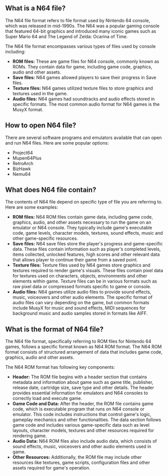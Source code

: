 ## What is a N64 file?

The N64 file format refers to file format used by Nintendo 64 console, which was released in mid-1990s. The N64 was a popular gaming console that featured 64-bit graphics and introduced many iconic games such as Super Mario 64 and The Legend of Zelda: Ocarina of Time.

The N64 file format encompasses various types of files used by console including:

- **ROM files:** These are game files for N64 console, commonly known as ROMs. They contain data for game, including game code, graphics, audio and other assets.
- **Save files:** N64 games allowed players to save their progress in Save files.
- **Texture files:** N64 games utilized texture files to store graphics and textures used in the game. 
- **Audio files:** N64 games had soundtracks and audio effects stored in specific formats. The most common audio format for N64 games is the MusyX format.

## How to open N64 file?

There are several software programs and emulators available that can open and run N64 files. Here are some popular options:

- Project64 
- Mupen64Plus
- RetroArch
- BizHawk
- Nemu64

## What does N64 file contain?

The contents of N64 file depend on specific type of file you are referring to. Here are some examples:

- **ROM files:** N64 ROM files contain game data, including game code, graphics, audio, and other assets necessary to run the game on an emulator or N64 console. They typically include game's executable code, game levels, character models, textures, sound effects, music and other game-specific resources.
- **Save files:** N64 save files store the player's progress and game-specific data. These files contain information such as player's completed levels, items collected, unlocked features, high scores and other relevant data that allows player to continue their game from a saved point.
- **Texture files:** Texture files used by N64 games store graphics and textures required to render game's visuals. These files contain pixel data for textures used on characters, objects, environments and other elements within game. Texture files can be in various formats such as raw pixel data or compressed formats specific to game or console.
- **Audio files:** N64 games utilize audio files to provide sound effects, music, voiceovers and other audio elements. The specific format of audio files can vary depending on the game, but common formats include MusyX for music and sound effects, MIDI sequences for background music and audio samples stored in formats like AIFF.

## What is the format of N64 file?

The N64 file format, specifically referring to ROM files for Nintendo 64 games, follows a specific format known as N64 ROM format. The N64 ROM format consists of structured arrangement of data that includes game code, graphics, audio and other assets.

The N64 ROM format has following key components:

- **Header:** The ROM file begins with a header section that contains metadata and information about game such as game title, publisher, release date, cartridge size, save type and other details. The header provides essential information for emulators and N64 consoles to correctly load and execute game.
- **Game Code and Data:** After the header, the ROM file contains game code, which is executable program that runs on N64 console or emulator. This code includes instructions that control game's logic, gameplay mechanics and other functionalities. The data section follows game code and includes various game-specific data such as level layouts, character models, textures and other resources required for rendering game.
- **Audio Data:** N64 ROM files also include audio data, which consists of sound effects, music, voiceovers and other audio elements used in game. 
- **Other Resources:** Additionally, the ROM file may include other resources like textures, game scripts, configuration files and other assets required for game's operation.
